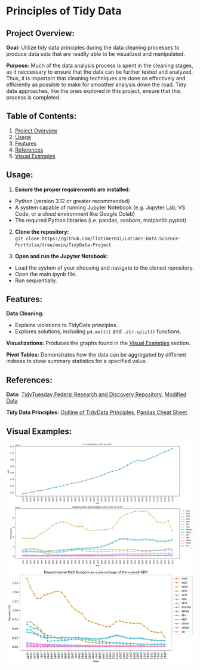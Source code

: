 # Principles of Tidy Data

## Project Overview: 
**Goal:** Utilize tidy data principles during the data cleaning processes to produce data sets that are readily able to be visualized and manipulated. 

**Purpose:** Much of the data analysis process is spent in the cleaning stages, as it neccessary to ensure that the data can be further tested and analyzed. Thus, it is important that cleaning techniques are done as effectively and efficiently as possible to make for smoother analysis down the road. Tidy data approaches, like the ones explored in this project, ensure that this process is completed. 

## Table of Contents:
1. [Project Overview](#project-overview)
2. [Usage](#usage)
3. [Features](#features)
4. [References](#references)
5. [Visual Examples](#visual-examples)

## Usage:
1. **Esnure the proper requirements are installed:**
- Python (version 3.12 or greater recommended)
- A system capable of running Jupyter Notebook (e.g. Jupyter Lab, VS Code, or a cloud environment like Google Colab)
- The required Python libraries (i.e. pandas, seaborn, matplotlib.pyplot)
  
2. **Clone the repository:**  
   `git clone https://github.com/llatimer031/Latimer-Data-Science-Portfolio/tree/main/TidyData-Project`
   
3. **Open and run the Jupyter Notebook:**
- Load the system of your choosing and navigate to the cloned repository. 
- Open the main.ipynb file.
- Run sequentially.

## Features:
**Data Cleaning:** 
- Explains violations to TidyData principles.
- Explores solutions, including `pd.melt()` and `.str.split()` functions.

**Visualizations:** Produces the graphs found in the [Visual Examples](##visual-examples) section. 

**Pivot Tables:** Demonstrates how the data can be aggregated by different indexes to show summary statistics for a specified value. 

## References: 
**Data:** [TidyTuesday Federal Research and Discovery Repository](https://github.com/rfordatascience/tidytuesday/tree/main/data/2019/2019-02-12), [Modified Data](https://github.com/llatimer031/Latimer-Data-Science-Portfolio/blob/main/TidyData-Project/data/fed_rd_year%26gdp.csv)

**Tidy Data Principles:** [Outline of TidyData Principles](https://vita.had.co.nz/papers/tidy-data.pdf), [Pandas Cheat Sheet](https://pandas.pydata.org/Pandas_Cheat_Sheet.pdf).

## Visual Examples:
![Line plots demonstrating trends in GDP and R&D Budgets over time](Figures/tidydata-fig1.png)
![Line plot demonstrating change in R&D Budgets as a percent of GDP](Figures/tidydata-fig2.png)

